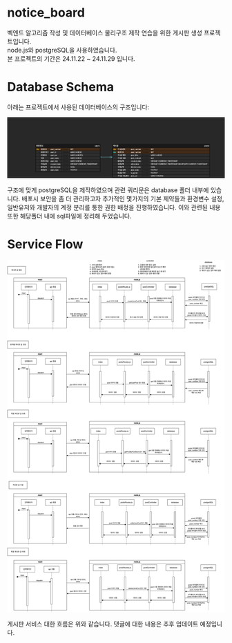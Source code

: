 # notice_board

벡엔드 알고리즘 작성 및 데이터베이스 물리구조 제작 연습을 위한 게시판 생성 프로젝트입니다. <br>
node.js와 postgreSQL을 사용하였습니다. <br>
본 프로젝트의 기간은 24.11.22 ~ 24.11.29 입니다.

# Database Schema

아래는 프로젝트에서 사용된 데이터베이스의 구조입니다:

![Database Schema](./assets/db-schema.png)

구조에 맞게 postgreSQL을 제작하였으며 관련 쿼리문은 database 폴더 내부에 있습니다.
배포시 보안을 좀 더 관리하고자 추가적인 몇가지의 기본 제약들과 환경변수 설정, 일반유저와 개발자의 계정 분리를 통한 권한 배정을 진행하였습니다. 
이와 관련된 내용 또한 해당폴더 내에 sql파일에 정리해 두었습니다.

# Service Flow

![Service Flow](./assets/service_flow.png)

게시판 서비스 대한 흐름은 위와 같습니다. 
댓글에 대한 내용은 추후 업데이트 예정입니다.